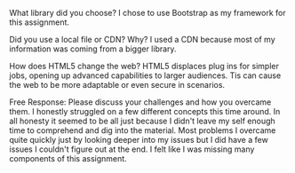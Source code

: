 What library did you choose?
I chose to use Bootstrap as my framework for this assignment.

Did you use a local file or CDN? Why?
I used a CDN because most of my information was coming from a bigger library.

How does HTML5 change the web?
HTML5 displaces plug ins for simpler jobs, opening up advanced capabilities to larger audiences. Tis can cause the web to be more adaptable or even secure in scenarios.


Free Response: Please discuss your challenges and how you overcame them.
I honestly struggled on a few different concepts this time around. In all honesty it seemed to be all just because I didn't leave my self enough time to comprehend and dig into the material. Most problems I overcame quite quickly just by looking deeper into my issues but I did have a few issues I couldn't figure out at the end. I felt like I was missing many components of this assignment. 
